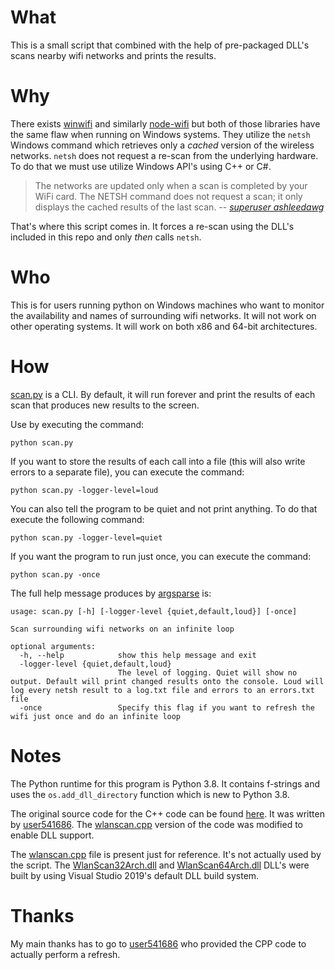 # What
This is a small script that combined with the help of pre-packaged DLL's scans nearby wifi networks and prints the results. 
# Why
There exists [winwifi](https://github.com/changyuheng/winwifi.py) and similarly [node-wifi](https://github.com/friedrith/node-wifi) but both of those libraries have the same flaw when running on Windows systems.
They utilize the `netsh` Windows command which retrieves only a *cached* version of the wireless networks. `netsh` does not request a re-scan from the underlying hardware.
To do that we must use utilize Windows API's using C++ or C#.

> The networks are updated only when a scan is completed by your WiFi card. The NETSH command does not request a scan; it only displays the cached results of the last scan.
> -- <cite>[superuser ashleedawg][1]</cite>
>
[1]: https://superuser.com/a/1356083/490393

That's where this script comes in.
It forces a re-scan using the DLL's included in this repo and only *then* calls `netsh`. 
# Who
This is for users running python on Windows machines who want to monitor the availability and names of surrounding wifi networks. It will not work on other operating systems.
It will work on both x86 and 64-bit architectures.
# How
[scan.py](scan.py) is a CLI. By default, it will run forever and print the results of each scan that produces new results to the screen.

Use by executing the command:

```python scan.py```
 
If you want to store the results of each call into a file (this will also write errors to a separate file), you can execute the command:
  
```python scan.py -logger-level=loud```

You can also tell the program to be quiet and not print anything. To do that execute the following command:
  
```python scan.py -logger-level=quiet```



If you want the program to run just once, you can execute the command:
  
```python scan.py -once```

The full help message produces by [argsparse](https://docs.python.org/3/library/argparse.html) is:

```
usage: scan.py [-h] [-logger-level {quiet,default,loud}] [-once]

Scan surrounding wifi networks on an infinite loop

optional arguments:
  -h, --help            show this help message and exit
  -logger-level {quiet,default,loud}
                        The level of logging. Quiet will show no output. Default will print changed results onto the console. Loud will log every netsh result to a log.txt file and errors to an errors.txt file
  -once                 Specify this flag if you want to refresh the wifi just once and do an infinite loop
```

# Notes

The Python runtime for this program is Python 3.8. It contains f-strings and uses the `os.add_dll_directory` function which is new to Python 3.8.

The original source code for the C++ code can be found [here](https://superuser.com/a/1436051/490393). It was written by [user541686](https://superuser.com/users/59271/user541686).
The [wlanscan.cpp](wlanscan.cpp) version of the code was modified to enable DLL support.
 
The [wlanscan.cpp](wlanscan.cpp) file is present just for reference. It's not actually used by the script.
The [WlanScan32Arch.dll](WlanScan32Arch.dll) and [WlanScan64Arch.dll](WlanScan64Arch.dll) DLL's were built by using Visual Studio 2019's default DLL build system.

# Thanks
My main thanks has to go to [user541686](https://superuser.com/users/59271/user541686) who provided the CPP code to actually perform a refresh.